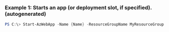 
### Example 1: Starts an app (or deployment slot, if specified). (autogenerated)
```powershell
PS C:\> Start-AzWebApp -Name {Name} -ResourceGroupName MyResourceGroup

```


